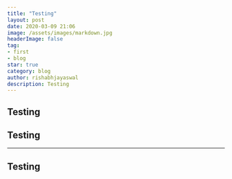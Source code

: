 ```yaml
---
title: "Testing"
layout: post
date: 2020-03-09 21:06
image: /assets/images/markdown.jpg
headerImage: false
tag:
- first
- blog
star: true
category: blog
author: rishabhjayaswal
description: Testing
---
```


## Testing

## Testing


--------------------

## Testing
